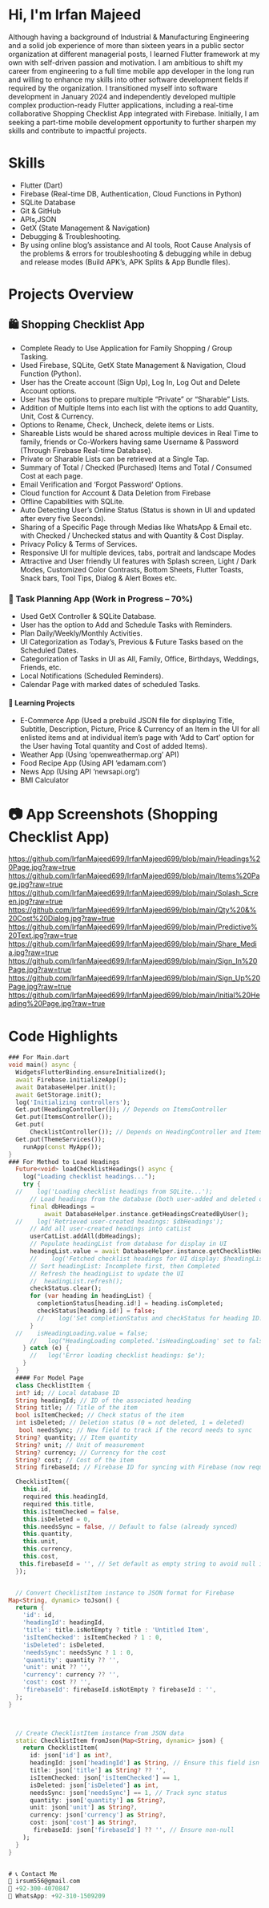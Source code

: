 # Hi, I'm Irfan Majeed

Although having a background of Industrial & Manufacturing Engineering and a solid job experience of more than sixteen years in a public sector organization 
at different managerial posts, I learned Flutter framework at my own with self-driven passion and motivation. I am ambitious to shift my career 
from engineering to a full time mobile app developer in the long run and willing to enhance my skills into other software development fields 
if required by the organization.
I transitioned myself into software development in January 2024 and independently developed multiple complex production-ready Flutter applications, 
including a real-time collaborative Shopping Checklist App integrated with Firebase.
Initially, I am seeking a part-time mobile development opportunity to further sharpen my skills and contribute to impactful projects.

# Skills
- Flutter (Dart)
- Firebase (Real-time DB, Authentication, Cloud Functions in Python)
- SQLite Database
- Git & GitHub
- APIs,JSON
- GetX (State Management & Navigation)
- Debugging & Troubleshooting.
- By using online blog’s assistance and AI tools, Root Cause Analysis of the problems & errors for troubleshooting & debugging while in debug and 
release modes (Build APK’s, APK Splits & App Bundle files).

# Projects Overview

## 🛍 Shopping Checklist App
- Complete Ready to Use Application for Family Shopping / Group Tasking.
- Used Firebase, SQLite, GetX State Management & Navigation, Cloud Function (Python).
- User has the Create account (Sign Up), Log In, Log Out and Delete Account options.
- User has the options to prepare multiple “Private” or “Sharable” Lists.
- Addition of Multiple Items into each list with the options to add Quantity, Unit, Cost & Currency.
- Options to Rename, Check, Uncheck, delete items or Lists.
- Shareable Lists would be shared across multiple devices in Real Time to family, friends or Co-Workers having same Username & Password (Through Firebase Real-time Database).
- Private or Sharable Lists can be retrieved at a Single Tap.
- Summary of Total / Checked (Purchased) Items and Total / Consumed Cost at each page.
- Email Verification and ‘Forgot Password’ Options.
- Cloud function for Account & Data Deletion from Firebase
- Offline Capabilities with SQLite.
- Auto Detecting User’s Online Status (Status is shown in UI and updated after every five Seconds).
- Sharing of a Specific Page through Medias like WhatsApp & Email etc. with Checked / Unchecked status and with Quantity & Cost Display.
- Privacy Policy & Terms of Services.
- Responsive UI for multiple devices, tabs, portrait and landscape Modes
- Attractive and User friendly UI features with Splash screen, Light / Dark Modes, Customized Color Contrasts, Bottom Sheets, Flutter Toasts,
  Snack bars, Tool Tips, Dialog & Alert Boxes etc.

### 📅 Task Planning App (Work in Progress – 70%)
- Used GetX Controller & SQLite Database.
- User has the option to Add and Schedule Tasks with Reminders.
- Plan Daily/Weekly/Monthly Activities.
- UI Categorization as Today’s, Previous & Future Tasks based on the Scheduled Dates.
- Categorization of Tasks in UI as All, Family, Office, Birthdays, Weddings, Friends, etc.
- Local Notifications (Scheduled Reminders).
- Calendar Page with marked dates of scheduled Tasks.


#### 📲 Learning Projects
- E-Commerce App (Used a prebuild JSON file for displaying Title, Subtitle, Description, Picture, Price & Currency of an
Item in the UI for all enlisted items and at individual item’s page with ‘Add to Cart’ option for the User having Total quantity and Cost of added Items).
- Weather App (Using ‘openweathermap.org’ API)
- Food Recipe App (Using API ‘edamam.com’)
- News App (Using API ‘newsapi.org’)
- BMI Calculator


# 📷 App Screenshots (Shopping Checklist App)
https://github.com/IrfanMajeed699/IrfanMajeed699/blob/main/Headings%20Page.jpg?raw=true
https://github.com/IrfanMajeed699/IrfanMajeed699/blob/main/Items%20Page.jpg?raw=true
https://github.com/IrfanMajeed699/IrfanMajeed699/blob/main/Splash_Screen.jpg?raw=true
https://github.com/IrfanMajeed699/IrfanMajeed699/blob/main/Qty%20&%20Cost%20Dialog.jpg?raw=true
https://github.com/IrfanMajeed699/IrfanMajeed699/blob/main/Predictive%20Text.jpg?raw=true
https://github.com/IrfanMajeed699/IrfanMajeed699/blob/main/Share_Media.jpg?raw=true
https://github.com/IrfanMajeed699/IrfanMajeed699/blob/main/Sign_In%20Page.jpg?raw=true
https://github.com/IrfanMajeed699/IrfanMajeed699/blob/main/Sign_Up%20Page.jpg?raw=true
https://github.com/IrfanMajeed699/IrfanMajeed699/blob/main/Initial%20Heading%20Page.jpg?raw=true

#  Code Highlights
```dart
### For Main.dart
void main() async {
  WidgetsFlutterBinding.ensureInitialized();
  await Firebase.initializeApp();
  await DatabaseHelper.init();
  await GetStorage.init();
  log('Initializing controllers');
  Get.put(HeadingController()); // Depends on ItemsController
  Get.put(ItemsController());
  Get.put(
      ChecklistController()); // Depends on HeadingController and ItemsController
  Get.put(ThemeServices());
    runApp(const MyApp());
}
### For Method to Load Headings
  Future<void> loadChecklistHeadings() async {
    log("Loading checklist headings...");
    try {
  //    log('Loading checklist headings from SQLite...');
      // Load headings from the database (both user-added and deleted ones)
      final dbHeadings =
          await DatabaseHelper.instance.getHeadingsCreatedByUser();
  //    log('Retrieved user-created headings: $dbHeadings');
      // Add all user-created headings into catList
      userCatList.addAll(dbHeadings);
      // Populate headingList from database for display in UI
      headingList.value = await DatabaseHelper.instance.getChecklistHeadings();
      //    log('Fetched checklist headings for UI display: $headingList and Heading ${headingList[3].heading} by ${headingList[3].addedByUserId}');
      // Sort headingList: Incomplete first, then Completed
      // Refresh the headingList to update the UI
      //  headingList.refresh();
      checkStatus.clear();
      for (var heading in headingList) {
        completionStatus[heading.id!] = heading.isCompleted;
        checkStatus[heading.id!] = false;
        //    log('Set completionStatus and checkStatus for heading ID: ${heading.id},Heading:${heading.heading}, isCompleted: ${heading.isCompleted}, FirebaseID: ${heading.firebaseId} , User: ${heading.addedByUserId}');
      }
  //    isHeadingLoading.value = false;
      //   log("HeadingLoading completed.'isHeadingLoading' set to false.");
    } catch (e) {
      //   log('Error loading checklist headings: $e');
    }
  }
  #### For Model Page
  class ChecklistItem {
  int? id; // Local database ID
  String headingId; // ID of the associated heading
  String title; // Title of the item
  bool isItemChecked; // Check status of the item
  int isDeleted; // Deletion status (0 = not deleted, 1 = deleted)
   bool needsSync; // New field to track if the record needs to sync
  String? quantity; // Item quantity
  String? unit; // Unit of measurement
  String? currency; // Currency for the cost
  String? cost; // Cost of the item
  String firebaseId; // Firebase ID for syncing with Firebase (now required)

  ChecklistItem({
    this.id,
    required this.headingId,
    required this.title,
    this.isItemChecked = false,
    this.isDeleted = 0,
    this.needsSync = false, // Default to false (already synced)
    this.quantity,
    this.unit,
    this.currency,
    this.cost,
   this.firebaseId = '', // Set default as empty string to avoid null issues
  });


  // Convert ChecklistItem instance to JSON format for Firebase
Map<String, dynamic> toJson() {
  return {
    'id': id,
    'headingId': headingId,
    'title': title.isNotEmpty ? title : 'Untitled Item',
    'isItemChecked': isItemChecked ? 1 : 0,
    'isDeleted': isDeleted,
    'needsSync': needsSync ? 1 : 0,
    'quantity': quantity ?? '',
    'unit': unit ?? '',
    'currency': currency ?? '',
    'cost': cost ?? '',
    'firebaseId': firebaseId.isNotEmpty ? firebaseId : '',
  };
}



  // Create ChecklistItem instance from JSON data
  static ChecklistItem fromJson(Map<String, dynamic> json) {
    return ChecklistItem(
      id: json['id'] as int?,
      headingId: json['headingId'] as String, // Ensure this field isn't null
      title: json['title'] as String? ?? '',
      isItemChecked: json['isItemChecked'] == 1,
      isDeleted: json['isDeleted'] as int,
      needsSync: json['needsSync'] == 1, // Track sync status
      quantity: json['quantity'] as String?,
      unit: json['unit'] as String?,
      currency: json['currency'] as String?,
      cost: json['cost'] as String?,
       firebaseId: json['firebaseId'] ?? '', // Ensure non-null
    );
  }
}


# 📞 Contact Me
📧 irsum556@gmail.com  
📱 +92-300-4070847  
🔗 WhatsApp: +92-310-1509209

